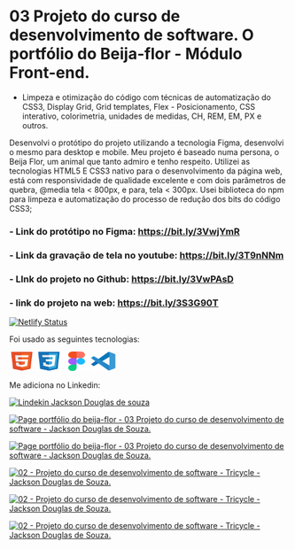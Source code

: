 # 03 Projeto do curso de desenvolvimento de software. O portfólio do Beija-flor - Módulo Front-end.

 - Limpeza e otimização do código com técnicas de automatização do CSS3, Display Grid,
Grid templates, Flex - Posicionamento, CSS interativo, colorimetria, unidades de medidas, CH, REM, EM, PX e outros.

Desenvolvi o protótipo do projeto utilizando a tecnologia Figma, desenvolvi o mesmo para desktop e mobile. Meu projeto é baseado numa persona, o Beija Flor, um animal que tanto admiro e tenho respeito. Utilizei as tecnologias HTML5 E CSS3 nativo para o desenvolvimento da página web, está com responsividade de qualidade excelente e com dois parâmetros de quebra, @media tela < 800px, e para,  tela < 300px. Usei biblioteca do npm para limpeza e automatização do processo de redução dos bits do código CSS3;


### - Link do protótipo no Figma: https://bit.ly/3VwjYmR

### - Link da gravação de tela no youtube: https://bit.ly/3T9nNNm 

### - LInk do projeto no Github: https://bit.ly/3VwPAsD

### - link do projeto na web: https://bit.ly/3S3G90T
[![Netlify Status](https://api.netlify.com/api/v1/badges/5c78f316-4e76-45f6-9194-b39517ca443c/deploy-status)](https://app.netlify.com/sites/portfolio-beijaflor/deploys)


Foi usado as seguintes tecnologias: 

<p dir="auto">
<img src="https://raw.githubusercontent.com/devicons/devicon/master/icons/html5/html5-original.svg" alt="Jackson Douglas de Souza -HTML" height="35" width="45" >
<img src="https://raw.githubusercontent.com/devicons/devicon/master/icons/css3/css3-original.svg" alt="Jackson Douglas de Souza -CSS" height="35" width="45" >
<img src="https://github.com/devicons/devicon/blob/master/icons/figma/figma-original.svg" alt="Jackson Douglas de Souza -Figma" height="35" width="45">
<img src="https://github.com/devicons/devicon/blob/master/icons/vscode/vscode-original.svg" alt="Jackson Douglas de Souza-vscode" height="35" width="45">
</p>


<p>
Me adiciona no Linkedin: 
<div align-items="left">
<a href="https://www.linkedin.com/in/jacksondouglasdesouza" target="_blank">
<img src="https://img.shields.io/badge/LinkedIn-0077B5?style=for-the-badge&logo=linkedin&logoColor=white" alt=" Lindekin Jackson Douglas de souza" >
</p>


<img
  src="https://blogger.googleusercontent.com/img/b/R29vZ2xl/AVvXsEgDbwtOtIjxHkgaM4el3Yfks_VpCy49D4F8FndwjOgZOjHv3WTau1uytU8S_8Ci5G2IRtI0Xx5CO3AfTK3RE_gwPD3_wZcM7y4D5vC6wnBVpb3owJTS_RRu9R18PZLULelD5U-WkYmt3pNd5_8GNOijFUXKXxaFtwQqzHK8BYw6wQ6ReXr6LuHBlz_Z/s3012/beija-flor-desktop.png"
  alt="Page portfólio do beija-flor - 03 Projeto do curso de desenvolvimento de software - Jackson Douglas de Souza."
/>


<img
  src="https://blogger.googleusercontent.com/img/b/R29vZ2xl/AVvXsEgB1azMTU4c8rx4B7Q3zcUW8x3anyIubLOMw_mZ1jTqP4HExaRpFHnbPWdKZ2A5zHZ89Z2fxUEjEWl8tPuA8f9frJmT_39bctZKXHFo3I6e4_BsWN1-1sXGeaGomxi-I8ajBT1luRhRvbIBSqDCv_icp1nNE70hoWLb4FPPe_uHhwLksWyRlnjVYnnv/s4721/mobile%20_%20Tela%20_%20800.png"
  alt="Page portfólio do beija-flor - 03 Projeto do curso de desenvolvimento de software - Jackson Douglas de Souza."
/>

<img
  src="https://blogger.googleusercontent.com/img/b/R29vZ2xl/AVvXsEgEGe5KxQPPrVITtUJlJsoPK_mG76WJ1BGz61-F-ARrgIlEiyqSZsFQWr6eexf2w7P6A47FvXJ2c3UIcMA9nlDvexdopqfTUGmf-OUrZfFZZgi5uzi5zIFly4fWRZWCUFjWhkm4gZUTIyxruSXH6vsiS5xQL-UCuf8td0vPrDj4tHVoUrj8ISzHaghY/w640-h360/002-giphy%20.gif"
  alt="02 - Projeto do curso de desenvolvimento de software - Tricycle - Jackson Douglas de Souza."
/>

<img
  src="https://blogger.googleusercontent.com/img/b/R29vZ2xl/AVvXsEifPAmF_Z-72vut5DQ3AaNFEw34Sf5rOYBrjfSW8B9ZFj9ihpm-WD8oWhjAGalbccgxuF5g7zUHgKkStiGSOUDnJfci793N9rQctF1fzKdG-0CyzZ_5xNVnXtoE7h-qDl_twd4zG8CMhWGyN7_NGlvaDng5qaJMDjiyrzzOdEj3cC9VktAuctjUVmPK/w640-h360/003-giphy%20.gif"
  alt="02 - Projeto do curso de desenvolvimento de software - Tricycle - Jackson Douglas de Souza."
/>

<img
  src="https://blogger.googleusercontent.com/img/b/R29vZ2xl/AVvXsEjipVOeAetOPKQHXvH3ajoF6WtDAzeXdREM4QK3oHqnpYDhna_woU266tIFWQhKXMtitglIxVzrt4096_9f2D2DDZc1kHfWcGzDpSDe3CRwDrAWb_6bKXReGXxfiqRtMeE2gRVf4_4SyXJKS-6d2orgg3vMuWhANjipQ9SMygNaBWhZf1gh-OUfvZ0o/w640-h360/004-giphy%20.gif"
  alt="02 - Projeto do curso de desenvolvimento de software - Tricycle - Jackson Douglas de Souza."
/>

